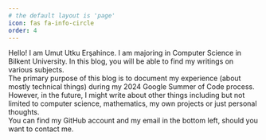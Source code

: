 ```yaml
---
# the default layout is 'page'
icon: fas fa-info-circle
order: 4
---
```


<!---
> Add Markdown syntax content to file `_tabs/about.md`{: .filepath } and it will show up on this page.
{: .prompt-tip }
--->

Hello! I am Umut Utku Erşahince. I am majoring in Computer Science in Bilkent University. In this blog, you will be able to find my writings on various subjects.  
The primary purpose of this blog is to document my experience (about mostly technical things) during my 2024 Google Summer of Code process. However, in the future, I might write about other things including but not limited to computer science, mathematics, my own projects or just personal thoughts.  
You can find my GitHub account and my email in the bottom left, should you want to contact me.

